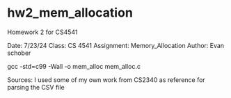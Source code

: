# hw2_mem_allocation
Homework 2 for CS4541

Date: 7/23/24
Class: CS 4541
Assignment: Memory_Allocation
Author: Evan schober

gcc -std=c99 -Wall -o mem_alloc mem_alloc.c

Sources: 
I used some of my own work from CS2340 as reference for parsing the CSV file